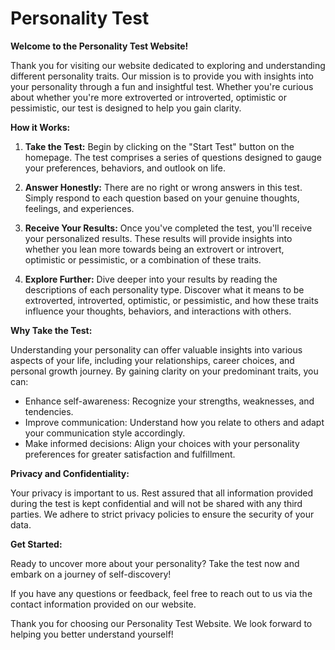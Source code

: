 # Personality Test

**Welcome to the Personality Test Website!**

Thank you for visiting our website dedicated to exploring and understanding different personality traits. Our mission is to provide you with insights into your personality through a fun and insightful test. Whether you're curious about whether you're more extroverted or introverted, optimistic or pessimistic, our test is designed to help you gain clarity.

**How it Works:**

1. **Take the Test:** Begin by clicking on the "Start Test" button on the homepage. The test comprises a series of questions designed to gauge your preferences, behaviors, and outlook on life.

2. **Answer Honestly:** There are no right or wrong answers in this test. Simply respond to each question based on your genuine thoughts, feelings, and experiences.

3. **Receive Your Results:** Once you've completed the test, you'll receive your personalized results. These results will provide insights into whether you lean more towards being an extrovert or introvert, optimistic or pessimistic, or a combination of these traits.

4. **Explore Further:** Dive deeper into your results by reading the descriptions of each personality type. Discover what it means to be extroverted, introverted, optimistic, or pessimistic, and how these traits influence your thoughts, behaviors, and interactions with others.

**Why Take the Test:**

Understanding your personality can offer valuable insights into various aspects of your life, including your relationships, career choices, and personal growth journey. By gaining clarity on your predominant traits, you can:

- Enhance self-awareness: Recognize your strengths, weaknesses, and tendencies.
- Improve communication: Understand how you relate to others and adapt your communication style accordingly.
- Make informed decisions: Align your choices with your personality preferences for greater satisfaction and fulfillment.

**Privacy and Confidentiality:**

Your privacy is important to us. Rest assured that all information provided during the test is kept confidential and will not be shared with any third parties. We adhere to strict privacy policies to ensure the security of your data.

**Get Started:**

Ready to uncover more about your personality? Take the test now and embark on a journey of self-discovery!

If you have any questions or feedback, feel free to reach out to us via the contact information provided on our website.

Thank you for choosing our Personality Test Website. We look forward to helping you better understand yourself!
